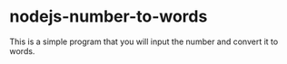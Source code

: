 # nodejs-number-to-words
This is a simple program that you will input the number and convert it to words.
